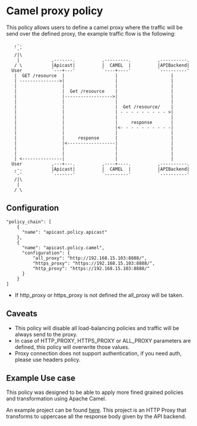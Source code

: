 #  Camel proxy policy

This policy allows users to define a camel proxy where the traffic will be send
over the defined proxy, the example traffic flow is the following:

```
   ,-.
   `-'
   /|\
    |            ,-------.          ,---------.          ,----------.
   / \           |Apicast|          |  CAMEL  |          |APIBackend|
  User           `---+---'          `----+----'          `----------'
   |  GET /resource  |                   |                    |
   | --------------->|                   |                    |
   |                 |                   |                    |
   |                 |  Get /resource    |                    |
   |                 |------------------>|                    |
   |                 |                   |                    |
   |                 |                   |  Get /resource/    |
   |                 |                   | - - - - - - - - - >|
   |                 |                   |                    |
   |                 |                   |     response       |
   |                 |                   |<- - - - - - - - - -|
   |                 |                   |                    |
   |                 |     response      |                    |
   |                 |<------------------|                    |
   |                 |                   |                    |
   |                 |                   |                    |
   | <---------------|                   |                    |
  User           ,---+---.          ,----+----.          ,----------.
   ,-.           |Apicast|          |  CAMEL  |          |APIBackend|
   `-'           `-------'          `---------'          `----------'
   /|\
    |
   / \
```


## Configuration

```
"policy_chain": [
    {
      "name": "apicast.policy.apicast"
    },
    {
      "name": "apicast.policy.camel",
      "configuration": {
          "all_proxy": "http://192.168.15.103:8888/",
          "https_proxy": "https://192.168.15.103:8888/",
          "http_proxy": "https://192.168.15.103:8888/"
      }
    }
]
```

- If http_proxy or https_proxy is not defined the all_proxy will be taken. 

## Caveats

- This policy will disable all load-balancing policies and traffic will be
  always send to the proxy. 
- In case of HTTP_PROXY, HTTPS_PROXY or ALL_PROXY parameters are defined, this
  policy will overwrite those values. 
- Proxy connection does not support authentication, if you need auth, please use
  headers policy.


## Example Use case

This policy was designed to be able to apply more fined grained policies and
transformation using Apache Camel.

An example project can be found
[here](https://github.com/zregvart/camel-netty-proxy). This project is an HTTP
Proxy that transforms to uppercase all the response body given by the API
backend.
